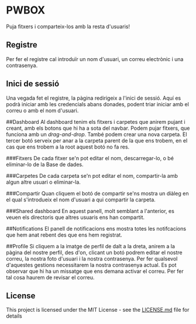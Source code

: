 # PWBOX

Puja fitxers i comparteix-los amb la resta d'usuaris!


## Registre
Per fer el registre cal introduïr un nom d'usuari, un correu electrònic i una contrasenya.

## Inici de sessió
Una vegada fet el registre, la pàgina redirigeix a l'inici de sessió. Aquí es podrà iniciar amb les credencials abans donades, podent triar iniciar amb el correu o amb el nom d'usuari.

##Dashboard
Al dashboard tenim els fitxers i carpetes que anirem pujant i creant, amb els botons que hi ha a sota del navbar. Podem pujar fitxers, que funciona amb un *drag-and-drop*. També podem crear una nova carpeta. El tercer botó serveix per anar a la carpeta parent de la que ens trobem, en el cas que ens trobem a la root aquest botó no fa res.

###Fitxers
De cada fitxer se'n pot editar el nom, descarregar-lo, o bé eliminar-lo de la Base de dades.

###Carpetes
De cada carpeta se'n pot editar el nom, compartir-la amb algun altre usuari o eliminar-la.

###Compartir
Quan cliquem el botó de compartir se'ns mostra un diàleg en el qual s'introdueix el nom d'usuari a qui compartir la carpeta.

###Shared dashboard
En aquest panell, molt semblant a l'anterior, es veuen els directoris que altres usuaris ens han compartit.

##Notifications
El panell de notificacions ens mostra totes les notifcacions que hem anat rebent des que ens hem registrat.

##Profile
Si cliquem a la imatge de perfil de dalt a la dreta, anirem a la pàgina del nostre perfil, des d'on, clicant un botó podrem editar el nostre correu, la nostra foto d'usuari i la nostra contrasenya. Per fer qualsevol d'aquestes gestions necessitarem la nostra contrasenya actual.
Es pot observar que hi ha un missatge que ens demana activar el correu. Per fer tal cosa haurem de revisar el correu.

## License

This project is licensed under the MIT License - see the [LICENSE.md](LICENSE.md) file for details

